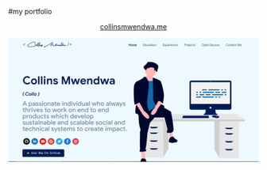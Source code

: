 #my portfolio
<p align="center"> 
    <a href="https://collinsmwedwa.me" target="_blank">
    collinsmwendwa.me
  </a>
</p>

<p align="center"> 
    <a href="https://collins1968.github.io" target="_blank">
    <img src="images/image.png"></img>
  </a>
</p>